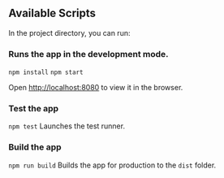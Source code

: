 ## Available Scripts

In the project directory, you can run:

### Runs the app in the development mode.

`npm install`
`npm start`

Open [http://localhost:8080](http://localhost:8080) to view it in the browser.

### Test the app

`npm test`
Launches the test runner.

### Build the app
`npm run build`
Builds the app for production to the `dist` folder.